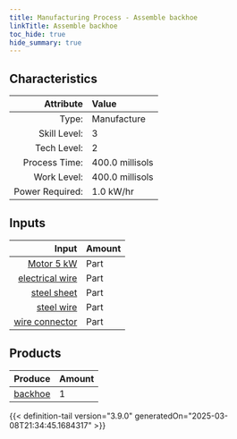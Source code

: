 ```yaml
---
title: Manufacturing Process - Assemble backhoe
linkTitle: Assemble backhoe
toc_hide: true
hide_summary: true
---
```

<!-- This is generated by the MarsSim HelpGenertor, do not edit. -->


## Characteristics

| Attribute      | Value |
|--------:|:------|
|Type:|Manufacture|
|Skill Level:|3|
|Tech Level:|2|
|Process Time:|400.0 millisols|
|Work Level:|400.0 millisols|
|Power Required:|1.0 kW/hr|

## Inputs

| Input      | Amount |
|--------:|:------|
|[Motor 5 kW](/docs/definitions/part/motor-5-kw)|Part|1|
|[electrical wire](/docs/definitions/part/electrical-wire)|Part|2|
|[steel sheet](/docs/definitions/part/steel-sheet)|Part|1|
|[steel wire](/docs/definitions/part/steel-wire)|Part|1|
|[wire connector](/docs/definitions/part/wire-connector)|Part|2|

## Products


| Produce      | Amount |
|--------:|:------|
|[backhoe](/docs/definitions/part/backhoe)|1|



{{< definition-tail version="3.9.0" generatedOn="2025-03-08T21:34:45.1684317" >}}



